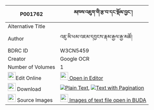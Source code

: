 |P001762|མཁས་འཇུག་གི་རྩ་བ་དང་སྡོམ་བྱང་། 
| --- | --- 
|Alternative Title |
|Author| འཇུ་མི་ཕམ་འཇམ་དབྱངས་རྣམ་རྒྱལ་རྒྱ་མཚོ།
|BDRC ID | W3CN5459
|Creator | Google OCR
|Number of Volumes| 1
|<img width="25" src="https://img.icons8.com/color/25/000000/edit-property.png">Edit Online| [<img width="25" src="https://avatars.githubusercontent.com/u/45091458?s=200&v=4"> Open in Editor](http://editor.openpecha.org/P001762)
|<img width="25" src="https://img.icons8.com/fluent/48/000000/download-2.png"/>  Download | [![](https://img.icons8.com/color/20/000000/txt.png)Plain Text](https://github.com/Openpecha/P001762/releases/download/v1/khe_juk_gi_tsawa_dang_domjang_plain_P001762.zip), [![](https://img.icons8.com/color/20/000000/txt.png)Text with Pagination](https://github.com/Openpecha/P001762/releases/download/v1/khe_juk_gi_tsawa_dang_domjang_pages_P001762.zip)
|<img width="25" src="https://img.icons8.com/plasticine/100/000000/pictures-folder.png"/>  Source Images | [<img width="25" src="https://library.bdrc.io/icons/BUDA-small.svg"> Images of text file open in BUDA](https://library.bdrc.io/show/bdr:W3CN5459)